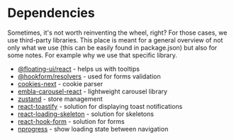 # Dependencies

Sometimes, it's not worth reinventing the wheel, right? For those cases, we use third-party libraries. This place is meant for a general overview of not only what we use (this can be easily found in package.json) but also for some notes. For example why we use that specific library.

- [@floating-ui/react](https://floating-ui.com/docs/react) - helps us with tooltips
- [@hookform/resolvers](https://www.npmjs.com/package/@hookform/resolvers) - used for forms validation
- [cookies-next](https://www.npmjs.com/package/cookies-next) - cookie parser
- [embla-carousel-react](https://www.embla-carousel.com/) - lightweight carousel library
- [zustand](https://github.com/pmndrs/zustand) - store management
- [react-toastify](https://fkhadra.github.io/react-toastify/introduction) - solution for displaying toast notifications
- [react-loading-skeleton](https://github.com/dvtng/react-loading-skeleton) - solution for skeletons
- [react-hook-form](https://github.com/dvtng/react-loading-skeleton) - solution for forms
- [nprogress](https://www.npmjs.com/package/nprogress) - show loading state between navigation

